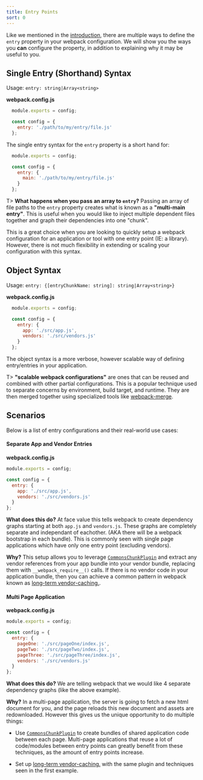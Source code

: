 ```yaml
---
title: Entry Points
sort: 0
---
```


Like we mentioned in the [introduction]('./'), there are multiple ways to define the `entry` property in your webpack configuration. We will show you the ways you **can** configure the property, in addition to explaining why it may be useful to you.

## Single Entry (Shorthand) Syntax

Usage: `entry: string|Array<string>`

**webpack.config.js**

```javascript
  module.exports = config;

  const config = {
    entry: './path/to/my/entry/file.js'
  };

```

The single entry syntax for the `entry` property is a short hand for:

```javascript
  module.exports = config;

  const config = {
    entry: {
      main: './path/to/my/entry/file.js'
    }
  };

```

T> **What happens when you pass an array to `entry`?** Passing an array of file paths to the `entry` property creates what is known as a **"multi-main entry"**. This is useful when you would like to inject multiple dependent files together and graph their dependencies into one "chunk".

This is a great choice when you are looking to quickly setup a webpack configuration for an application or tool with one entry point (IE: a library). However, there is not much flexibility in extending or scaling your configuration with this syntax.

## Object Syntax

Usage: `entry: {[entryChunkName: string]: string|Array<string>}`

**webpack.config.js**

```javascript
  module.exports = config;

  const config = {
    entry: {
      app: './src/app.js',
      vendors: './src/vendors.js'
    }
  };
```

The object syntax is a more verbose, however scalable way of defining entry/entries in your application.

T> **"scalable webpack configurations"** are ones that can be reused and combined with other partial configurations. This is a popular technique used to separate concerns by environment, build target, and runtime. They are then merged together using specialized tools like [webpack-merge](https://github.com/survivejs/webpack-merge).

## Scenarios

Below is a list of entry configurations and their real-world use cases:

#### Separate App and Vendor Entries

**webpack.config.js**

```javascript
module.exports = config;

const config = {
  entry: {
    app: './src/app.js',
    vendors: './src/vendors.js'
  }
};
```

**What does this do?** At face value this tells webpack to create dependency graphs starting at both `app.js` and `vendors.js`. These graphs are completely separate and independant of eachother. (AKA there will be a webpack bootstrap in each bundle). This is commonly seen with single page applications which have only one entry point (excluding vendors).

**Why?** This setup allows you to leverage [`CommonsChunkPlugin`](../api/plugins/commonschunkplugin) and extract any vendor references from your app bundle into your vendor bundle, replacing them with `__webpack_require__()` calls. If there is no vendor code in your application bundle, then you can achieve a common pattern in webpack known as [long-term vendor-caching.](../how-to/cache).

#### Multi Page Application

**webpack.config.js**

```javascript
module.exports = config;

const config = {
  entry: {
    pageOne: './src/pageOne/index.js',
    pageTwo: './src/pageTwo/index.js',
    pageThree: './src/pageThree/index.js',
    vendors: './src/vendors.js'
  }
};
```

**What does this do?** We are telling webpack that we would like 4 separate dependency graphs (like the above example).

**Why?** In a multi-page application, the server is going to fetch a new html document for you, and the page reloads this new document and assets are redownloaded. However this gives us the unique opportunity to do multiple things:

- Use [`CommonsChunkPlugin`](../api/plugins/commonschunkplugin) to create bundles of shared application code between each page. Multi-page applications that reuse a lot of code/modules between entry points can greatly benefit from these techniques, as the amount of entry points increase.

- Set up [long-term vendor-caching.](../how-to/cache) with the same plugin and techniques seen in the first example.



